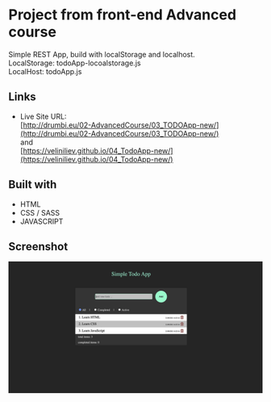 # Project from front-end Advanced course

Simple REST App, build with localStorage and localhost.  
LocalStorage: todoApp-locoalstorage.js  
LocalHost: todoApp.js

## Links

- Live Site URL:  
[http://drumbi.eu/02-AdvancedCourse/03_TODOApp-new/](http://drumbi.eu/02-AdvancedCourse/03_TODOApp-new/)  
and  
[https://veliniliev.github.io/04_TodoApp-new/](https://veliniliev.github.io/04_TodoApp-new/)

## Built with

- HTML
- CSS / SASS
- JAVASCRIPT

## Screenshot

![](./screenShot/todoApp.jpg)